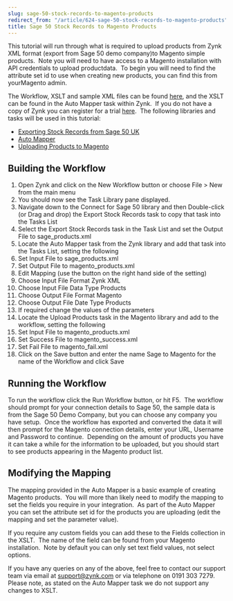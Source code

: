 ```yaml
---
slug: sage-50-stock-records-to-magento-products
redirect_from: "/article/624-sage-50-stock-records-to-magento-products"
title: Sage 50 Stock Records to Magento Products
---
```

 This tutorial will run through what is required to upload products from Zynk XML format (export from Sage 50 demo company)to Magento simple products.  Note you will need to have access to a Magento installation with API credentials to upload productdata.  To begin you will need to find the attribute set id to use when creating new products, you can find this from yourMagento admin.        

The Workflow, XSLT and sample XML files can be found            [here](https://github.com/zynksoftware/samples/tree/master/Integration%20Samples/Zynk%20Products%20to%20Magento%20Products), and the XSLT can be found in the Auto Mapper task within Zynk.  If            you do not have a copy of Zynk you can register for a trial [here](http://zynk.com/download-trial/).             The following libraries and tasks will be used in this tutorial:

 * [Exporting Stock Records from Sage 50 UK](exporting-stock-records-from-sage-50-uk)
 * [Auto Mapper](auto-mapper)
 * [Uploading Products to Magento](uploading-products-to-magento)

## Building the Workflow

1. Open Zynk and click on the New Workflow button or choose File > New from the main menu
2. You should now see the Task Library pane displayed.
3. Navigate down to the Connect for Sage 50 library and then Double-click (or Drag and drop) the Export Stock Records                task to copy that task into the Tasks List
4. Select the Export Stock Records task in the Task List and set the Output File to sage_products.xml
5. Locate the Auto Mapper task from the Zynk library and add that task into the Tasks List, setting the following                
 1. Set Input File to sage_products.xml
 2. Set Output File to magento_products.xml
 3. Edit Mapping (use the button on the right hand side of the setting)                        
  1. Choose Input File Format Zynk XML
  2. Choose Input File Data Type Products
  3. Choose Output File Format Magento
  4. Choose Output File Date Type Products
  5. If required change the values of the parameters
6. Locate the Upload Products task in the Magento library and add to the workflow, setting the following                
 1. Set Input File to magento_products.xml
 2. Set Success File to magento_success.xml
 3. Set Fail File to magento_fail.xml
7. Click on the Save button and enter the name Sage to Magento for the name of the Workflow and click Save

## Running the Workflow

To run the workflow click the Run Workflow button, or hit F5.  The workflow should prompt for your connection details            to Sage 50, the sample data is from the Sage 50 Demo Company, but you can choose any company you have setup.             Once the workflow has exported and converted the data it will then prompt for the Magento connection details,            enter your URL, Username and Password to continue.  Depending on the amount of products you have it can            take a while for the information to be uploaded, but you should start to see products appearing in the Magento            product list.

## Modifying the Mapping

The mapping provided in the Auto Mapper is a basic example of creating Magento products.  You will more than likely            need to modify the mapping to set the fields you require in your integration.  As part of the Auto Mapper            you can set the attribute set id for the products you are uploading (edit the mapping and set the parameter value).

If you require any custom fields you can add these to the Fields collection in the XSLT.  The name of the field can            be found from your Magento installation.  Note by default you can only set text field values, not select            options.

If you have any queries on any of the above, feel free to contact our support team via email at support@zynk.com                or via telephone on 0191 303 7279. Please note, as stated on the Auto Mapper task we do not support any changes                to XSLT.